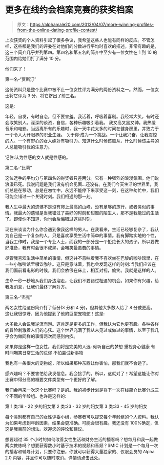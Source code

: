 # 更多在线约会档案竞赛的获奖档案

> 原文：<https://alphamale20.com/2013/04/07/more-winning-profiles-from-the-online-dating-profile-contest/>

上次获奖的个人资料引起了很多争议，我希望这些人也能有同样的反应。不管怎样，这些都是我们的评委在对他们的分数进行平均时喜欢的描述。非常有趣的是，这三个简介几乎并列第四。第四名和第五名的简介中至少有一位女性在 1 到 10 的范围内给她们打了满分 10 分。

他们来了！

第一名-“贾斯汀”

这份资料只是整个比赛中被不止一位女性评为满分的两份资料之一。然而，一位女士将它评为 3 分，将它挤出了前三名。

这是:

年轻，自发，有时自恋，但不要害羞。我活着，呼吸着喜剧。我经常大笑，有时还会取笑别人。深深的谈资，自信，各种乐趣吸引着我。
我又高又黑又帅。我热爱音乐和电影。当远离所有的乐趣时，我一天中花太多的时间在健身房里，并致力于一个令人大开眼界的职业生涯。
关于你:成为一个挑战。一个让我兴奋，让我震惊的人。一个有野心的女人绝对有吸引力。知道什么时候该顺从，什么时候该主导的人总能吸引我的注意力。

记住:认为性感的女人就是性感的。

第二名-“比莉”

这位选手的平均分与第四名的得奖者只差两分。它有一种强烈的浪漫氛围。他们说浪漫已死。我说问题是我们没有机会见面...还没有。在我们今天生活的世界里，我们总是在移动，总是在匆忙中，永远不能停下来享受这一刻，在这种匆忙中，我们可能会错过一个关键时刻。我们相遇的那一刻。

我人生中最大的遗憾不是没有爬上最高的山峰，没有足够的旅行，或者类似的事情。我最大的遗憾是当我错过了美好的时刻和甜蜜的陌生人，那不是我能过的生活了。即使你不知道，你也会后悔错过这些时刻。

现在来谈谈为什么你会遇到像我这样的男人。在我看来，生活已经够复杂了，我认为自己是一个复杂的人，只是喜欢享受生活中简单的事情。我有脚踏实地的个性，当我工作时，我是一个专业人士，而我的一部分是一个拒绝长大的孩子。所以要做好准备，我有时会很不成熟，会嘲笑最愚蠢的事情。

尽管我喜欢生活中简单的事情，但这并不意味着我不喜欢坐在巴黎的咖啡馆里，在一些小咖啡馆里啜饮咖啡。这只是意味着，我也会发现这样的时刻:当我们应该在我们面前看电影的时候，我们会依偎在床上，相互对视，偷笑。我就是这样的人。

生命一秒一秒地从我们身边溜走，让我们不要错过相遇的机会。如果你有兴趣，给我发消息，让我们最终了解对方。

第三名-“杰克”

两名女性给这份简介打了低分(3 分和 4 分)，但其他大多数人给了 8 分或更高。这让我很惊讶，因为他提到了他的巨型宠物蛇！这是:

大多数人会说我逆流而游。这肯定是更多的工作，但我认为它也更有趣。各种各样的冒险刺激着人们的心弦。这个世界充满了我从未见过或做过的事情，以至于我几乎会为做同样的事情两次而感到内疚。

如果你是这样一位女性，我们将是完美的人选:
倾听自己的梦想
重视身心健康
有时间嘲笑日常生活的荒谬
不怕尝试新事物

我也有一条很大的宠物蛇，所以如果那种东西让你害怕，那我们就不合适了。

感兴趣吗？不要害怕给我发信息。我会接手的。所以，这就对了！希望这能让你对比赛中得分高的概要文件类型有一个更好的了解。

我们会再来一次这个比赛吗？是的。我的初步计划是将下一次在线简介比赛分成三个不同的年龄组。也许是这样的:

第 1 类:18 - 22 岁的妇女第 2 类:23 - 32 岁的妇女第 3 类:33 - 45 岁的妇女

每个类别都有自己的女性评委小组，参赛者可以提交每个年龄组的个人资料。我认为如果考虑到年龄因素，结果会更准确。可能会很有趣。我还没有 100%确定，但这是我目前的想法。欢迎您的评论和建议。

想要超过 35 个小时的如何改善女性生活和财务生活的播客吗？想每月和我一起做两次教练吗？想要获得数小时基于技术的视频和音频？SMIC 计划是一个每月一次的播客和辅导计划，只要你注册，你就可以获得大量独家的、仅限会员的 Alpha 2.0 内容，并且你可以随时取消。详情请点击此处。
